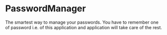 # PasswordManager
The smartest way to manage your passwords. You have to remember one of password i.e. of this application and application will take care of the rest.
